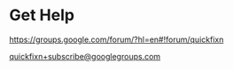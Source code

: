 Get Help
========

https://groups.google.com/forum/?hl=en#!forum/quickfixn

quickfixn+subscribe@googlegroups.com
